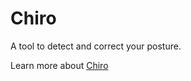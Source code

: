 # Chiro
A tool to detect and correct your posture.

Learn more about [Chiro](https://goo.gl/fiZLf8)

